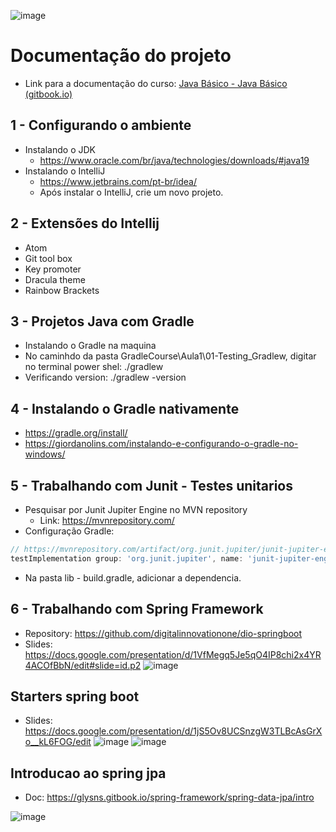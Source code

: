 ![image](https://user-images.githubusercontent.com/54858003/197652339-7bca38b2-b12b-461c-99f5-9561eda7c85d.png)


# Documentação do projeto

- Link para a documentação do curso: [Java Básico - Java Básico (gitbook.io)](https://glysns.gitbook.io/java-basico/)

## 1 - Configurando o ambiente
- Instalando o JDK
  - https://www.oracle.com/br/java/technologies/downloads/#java19
- Instalando o IntelliJ
  - https://www.jetbrains.com/pt-br/idea/
  - Após instalar o IntelliJ, crie um novo projeto.

## 2 - Extensões do Intellij
- Atom
- Git tool box
- Key promoter
- Dracula theme 
- Rainbow Brackets

## 3 - Projetos Java com Gradle
- Instalando o Gradle na maquina
- No caminhdo da pasta GradleCourse\Aula1\01-Testing_Gradlew, digitar no terminal power shel: ./gradlew
- Verificando version: ./gradlew -version

## 4 - Instalando o Gradle nativamente
- https://gradle.org/install/
- https://giordanolins.com/instalando-e-configurando-o-gradle-no-windows/

## 5 - Trabalhando com Junit - Testes unitarios
- Pesquisar por Junit Jupiter Engine no MVN repository 
  - Link: https://mvnrepository.com/
- Configuração Gradle:
```js
// https://mvnrepository.com/artifact/org.junit.jupiter/junit-jupiter-engine
testImplementation group: 'org.junit.jupiter', name: 'junit-jupiter-engine', version: '5.8.2'

```
- Na pasta lib - build.gradle, adicionar a dependencia.

## 6 - Trabalhando com Spring Framework
- Repository: https://github.com/digitalinnovationone/dio-springboot
- Slides: https://docs.google.com/presentation/d/1VfMegq5Je5qO4IP8chi2x4YR4ACOfBbN/edit#slide=id.p2
![image](https://user-images.githubusercontent.com/54858003/199279607-4906f10f-3186-4fe6-9b3d-778d8a56fe72.png)


## Starters spring boot
- Slides: https://docs.google.com/presentation/d/1jS5Ov8UCSnzgW3TLBcAsGrXo__kL6FOG/edit
![image](https://user-images.githubusercontent.com/54858003/199283476-41a884aa-b637-4e6c-ae43-0c9020e02cc1.png)
![image](https://user-images.githubusercontent.com/54858003/199283843-509569ef-ac7e-42a2-b8be-1a8066991976.png)

## Introducao ao spring jpa
- Doc: https://glysns.gitbook.io/spring-framework/spring-data-jpa/intro

![image](https://user-images.githubusercontent.com/54858003/199345144-1ab74329-f797-4abc-97a4-7f8840d63e56.png)




